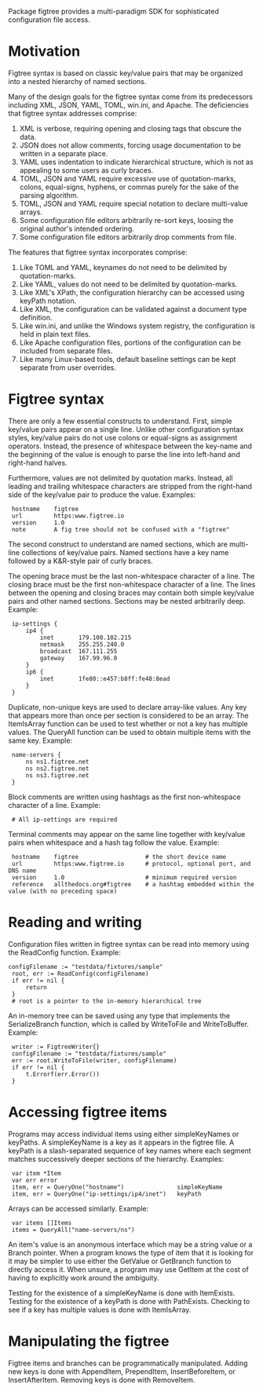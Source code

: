 Package figtree provides a multi-paradigm SDK for sophisticated configuration
file access.

# Motivation

Figtree syntax is based on classic key/value pairs that may be organized
into a nested hierarchy of named sections.

Many of the design goals for the figtree syntax come from its predecessors
including XML, JSON, YAML, TOML, win.ini, and Apache.  The deficiencies that
figtree syntax addresses comprise:

 1. XML is verbose, requiring opening and closing tags that obscure the data.
 2. JSON does not allow comments, forcing usage documentation to be written in a separate place.
 3. YAML uses indentation to indicate hierarchical structure, which is not as appealing to some users as curly braces.
 4. TOML, JSON and YAML require excessive use of quotation-marks, colons, equal-signs, hyphens, or commas purely for the sake of the parsing algorithm.
 5. TOML, JSON and YAML require special notation to declare multi-value arrays.
 6. Some configuration file editors arbitrarily re-sort keys, loosing the original author's intended ordering.
 7. Some configuration file editors arbitrarily drop comments from file.

The features that figtree syntax incorporates comprise:
 1. Like TOML and YAML, keynames do not need to be delimited by quotation-marks.
 2. Like YAML, values do not need to be delimited by quotation-marks.
 3. Like XML's XPath, the configuration hierarchy can be accessed using keyPath notation.
 4. Like XML, the configuration can be validated against a document type definition.
 5. Like win.ini, and unlike the Windows system registry, the configuration is held in plain text files.
 6. Like Apache configuration files, portions of the configuration can be included from separate files.
 7. Like many Linux-based tools, default baseline settings can be kept separate from user overrides.

# Figtree syntax

There are only a few essential constructs to understand. First, simple key/value
pairs appear on a single line. Unlike other configuration syntax styles,
key/value pairs do not use colons or equal-signs as assignment operators.
Instead, the presence of whitespace between the key-name and the beginning
of the value is enough to parse the line into left-hand and right-hand halves.

Furthermore, values are not delimited by quotation marks. Instead, all leading
and trailing whitespace characters are stripped from the right-hand side of
the key/value pair to produce the value. Examples:


     hostname    figtree
     url         https:www.figtree.io
     version     1.0
     note        A fig tree should not be confused with a "figtree"

The second construct to understand are named sections, which are multi-line
collections of key/value pairs. Named sections have a key name followed by
a K&R-style pair of curly braces.

The opening brace must be the last non-whitespace character of a line. The
closing brace must be the first non-whitespace character of a line. The lines
between the opening and closing braces may contain both simple key/value pairs
and other named sections. Sections may be nested arbitrarily deep. Example:


     ip-settings {
         ip4 {
             inet       179.100.102.215
             netmask    255.255.240.0
             broadcast  167.111.255
             gateway    167.99.96.0
         }
         ip6 {
             inet       1fe80::e457:b8ff:fe48:8ead
         }
     }

Duplicate, non-unique keys are used to declare array-like values. Any key that
appears more than once per section is considered to be an array. The ItemIsArray
function can be used to test whether or not a key has multiple values. The QueryAll
function can be used to obtain multiple items with the same key. Example:


     name-servers {
         ns ns1.figtree.net
         ns ns2.figtree.net
         ns ns3.figtree.net
     }

Block comments are written using hashtags as the first non-whitespace character
of a line. Example:

     # All ip-settings are required

Terminal comments may appear on the same line together with key/value pairs when
whitespace and a hash tag follow the value. Example:

 

     hostname    figtree                   # the short device name
     url         https:www.figtree.io      # protocol, optional port, and DNS name
     version     1.0                       # minimum required version
     reference   allthedocs.org#figtree    # a hashtag embedded within the value (with no preceding space)
    
# Reading and writing

Configuration files written in figtree syntax can be read into memory using the ReadConfig function. Example:

 

    configFilename := "testdata/fixtures/sample"
     root, err := ReadConfig(configFilename)
     if err != nil {
         return
     }
     # root is a pointer to the in-memory hierarchical tree
    
An in-memory tree can be saved using any type that implements the SerializeBranch function,
which is called by WriteToFile and WriteToBuffer. Example:



     writer := FigtreeWriter{}
     configFilename := "testdata/fixtures/sample"
     err := root.WriteToFile(writer, configFilename)
     if err != nil {
         t.Errorf(err.Error())
     }


# Accessing figtree items

Programs may access individual items using either simpleKeyNames or keyPaths.
A simpleKeyName is a key as it appears in the figtree file. A keyPath is a
slash-separated sequence of key names where each segment matches successively
deeper sections of the hierarchy. Examples:



     var item *Item
     var err error
     item, err = QueryOne("hostname")               simpleKeyName
     item, err = QueryOne("ip-settings/ip4/inet")   keyPath

Arrays can be accessed similarly. Example:



     var items []Items
     items = QueryAll("name-servers/ns")
    
An item's value is an anonymous interface which may be a string value or a Branch pointer.
When a program knows the type of item that it is looking for it may be simpler to use
either the GetValue or GetBranch function to directly access it. When unsure, a program
may use GetItem at the cost of having to explicitly work around the ambiguity.

Testing for the existence of a simpleKeyName is done with ItemExists. Testing for the
existence of a keyPath is done with PathExists. Checking to see if a key has multiple values
is done with ItemIsArray.

# Manipulating the figtree

Figtree items and branches can be programmatically manipulated. Adding new keys
is done with AppendItem, PrependItem, InsertBeforeItem, or InsertAfterItem. Removing keys is done with RemoveItem.
